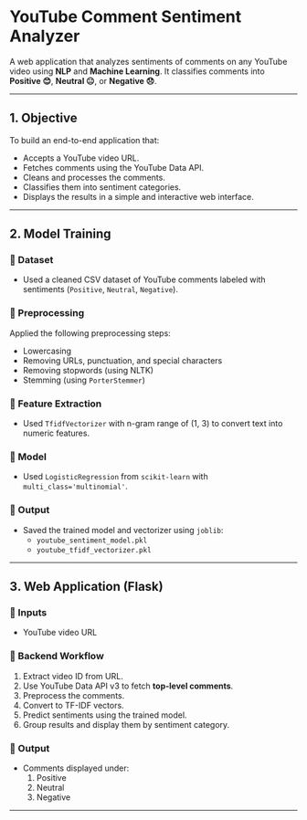 # YouTube Comment Sentiment Analyzer

A web application that analyzes sentiments of comments on any YouTube video using **NLP** and **Machine Learning**. It classifies comments into **Positive 😊**, **Neutral 😐**, or **Negative 😞**.

---

## 1. Objective

To build an end-to-end application that:
- Accepts a YouTube video URL.
- Fetches comments using the YouTube Data API.
- Cleans and processes the comments.
- Classifies them into sentiment categories.
- Displays the results in a simple and interactive web interface.

---

## 2️. Model Training

### 🔹 Dataset
- Used a cleaned CSV dataset of YouTube comments labeled with sentiments (`Positive`, `Neutral`, `Negative`).

### 🔹 Preprocessing
Applied the following preprocessing steps:
- Lowercasing
- Removing URLs, punctuation, and special characters
- Removing stopwords (using NLTK)
- Stemming (using `PorterStemmer`)

### 🔹 Feature Extraction
- Used `TfidfVectorizer` with n-gram range of (1, 3) to convert text into numeric features.

### 🔹 Model
- Used `LogisticRegression` from `scikit-learn` with `multi_class='multinomial'`.

### 🔹 Output
- Saved the trained model and vectorizer using `joblib`:
  - `youtube_sentiment_model.pkl`
  - `youtube_tfidf_vectorizer.pkl`

---

## 3️. Web Application (Flask)

### 🔹 Inputs
- YouTube video URL

### 🔹 Backend Workflow
1. Extract video ID from URL.
2. Use YouTube Data API v3 to fetch **top-level comments**.
3. Preprocess the comments.
4. Convert to TF-IDF vectors.
5. Predict sentiments using the trained model.
6. Group results and display them by sentiment category.

### 🔹 Output
- Comments displayed under:  
  1. Positive  
  2. Neutral  
  3. Negative

---

